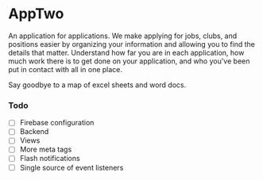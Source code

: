 # AppTwo

An application for applications. We make applying for jobs, clubs, and positions easier by organizing your information and allowing you to find the details that matter. Understand how far you are in each application, how much work there is to get done on your application, and who you've been put in contact with all in one place.

Say goodbye to a map of excel sheets and word docs.

### Todo
- [ ] Firebase configuration
- [ ] Backend
- [ ] Views
- [ ] More meta tags
- [ ] Flash notifications
- [ ] Single source of event listeners
